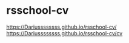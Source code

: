 # rsschool-cv
https://Dariussssssss.github.io/rsschool-cv/ <br/>
https://Dariussssssss.github.io/rsschool-cv/cv
